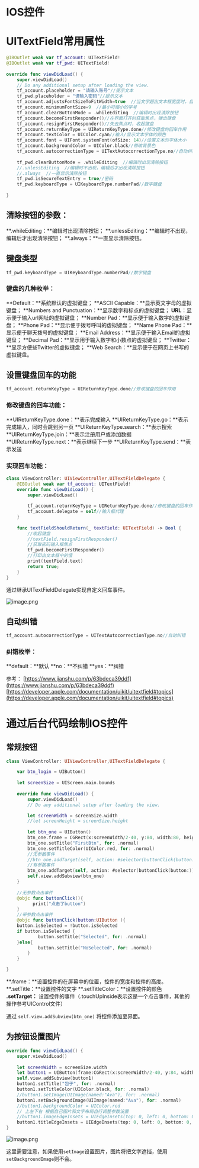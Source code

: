 # IOS控件

# UITextField常用属性
```swift
@IBOutlet weak var tf_account: UITextField!
@IBOutlet weak var tf_pwd: UITextField!
    
override func viewDidLoad() {
    super.viewDidLoad()
    // Do any additional setup after loading the view.
    tf_account.placeholder = "请输入账号"//提示文本
    tf_pwd.placeholder = "请输入密码"//提示文本
    tf_account.adjustsFontSizeToFitWidth=true  //当文字超出文本框宽度时，自动调整文字大小
    tf_account.minimumFontSize=9  //最小可缩小的字号
    tf_account.clearButtonMode = .whileEditing  //编辑时出现清除按钮
    tf_account.becomeFirstResponder()//在界面打开时获取焦点，弹出键盘
    tf_account.resignFirstResponder()//失去焦点时，收起键盘
    tf_account.returnKeyType = UIReturnKeyType.done//修改键盘的回车作用
    tf_account.textColor = UIColor.cyan//输入/显示文本字体的颜色
    tf_account.font = UIFont.systemFont(ofSize: 14)//设置文本的字体大小
    tf_account.backgroundColor = UIColor.black//修改背景色
    tf_account.autocorrectionType = UITextAutocorrectionType.no//自动纠错
    
    tf_pwd.clearButtonMode = .whileEditing  //编辑时出现清除按钮
    //.unlessEditing  //编辑时不出现，编辑后才出现清除按钮
    //.always  //一直显示清除按钮
    tf_pwd.isSecureTextEntry = true//密码
    tf_pwd.keyboardType = UIKeyboardType.numberPad//数字键盘
        
}
```

## 清除按钮的参数：
**.whileEditing：**编辑时出现清除按钮；
**.unlessEditing：**编辑时不出现，编辑后才出现清除按钮；
**.always：**一直显示清除按钮。

## 键盘类型
```swift
tf_pwd.keyboardType = UIKeyboardType.numberPad//数字键盘
```

### 键盘的几种枚举：
**Default：**系统默认的虚拟键盘；
**ASCII Capable：**显示英文字母的虚拟键盘；
**Numbers and Punctuation：**显示数字和标点的虚拟键盘；
**URL**：显示便于输入url网址的虚拟键盘；
**Number Pad：**显示便于输入数字的虚拟键盘；
**Phone Pad：**显示便于拨号呼叫的虚拟键盘；
**Name Phone Pad：**显示便于聊天拨号的虚拟键盘；
**Email Address：**显示便于输入Email的虚拟键盘；
**Decimal Pad：**显示用于输入数字和小数点的虚拟键盘；
**Twitter：**显示方便些Twitter的虚拟键盘；
**Web Search：**显示便于在网页上书写的虚拟键盘。

## 设置键盘回车的功能
```swift
tf_account.returnKeyType = UIReturnKeyType.done//修改键盘的回车作用
```

### 修改键盘的回车功能：
**UIReturnKeyType.done：**表示完成输入
**UIReturnKeyType.go：**表示完成输入，同时会跳到另一页
**UIReturnKeyType.search：**表示搜索
**UIReturnKeyType.join：**表示注册用户或添加数据
**UIReturnKeyType.next：**表示继续下一步
**UIReturnKeyType.send：**表示发送

### 实现回车功能：
```swift
class ViewController: UIViewController,UITextFieldDelegate {
    @IBOutlet weak var tf_account: UITextField!
    override func viewDidLoad() {
        super.viewDidLoad()
        
        tf_account.returnKeyType = UIReturnKeyType.done//修改键盘的回车作用
        tf_account.delegate = self//输入框代理
    }
    
	func textFieldShouldReturn(_ textField: UITextField) -> Bool {
    	//收起键盘
   		//textField.resignFirstResponder()
        //获取密码输入框焦点
        tf_pwd.becomeFirstResponder()
    	//打印出文本框中的值
    	print(textField.text)
    	return true;
	}
}
```
通过继承UITextFieldDelegate实现自定义回车事件。

![image.png](https://cdn.nlark.com/yuque/0/2020/png/736116/1583569885274-4f33cf23-035c-4a09-ab9f-823ee9a07534.png#align=left&display=inline&height=57&name=image.png&originHeight=114&originWidth=324&size=4501&status=done&style=none&width=162)

## 自动纠错
```swift
tf_account.autocorrectionType = UITextAutocorrectionType.no//自动纠错
```

### 纠错枚举：
**default：**默认
**no：**不纠错
**yes：**纠错

参考：
[https://www.jianshu.com/p/63bdeca39ddf](https://www.jianshu.com/p/63bdeca39ddf)
[https://developer.apple.com/documentation/uikit/uitextfield#topics](https://developer.apple.com/documentation/uikit/uitextfield#topics)

# 通过后台代码绘制IOS控件

## 常规按钮
```swift
class ViewController: UIViewController,UITextFieldDelegate {

    var btn_login = UIButton()
    
    let screenSize = UIScreen.main.bounds
    
    override func viewDidLoad() {
        super.viewDidLoad()
        // Do any additional setup after loading the view.

        let screenWidth = screenSize.width
        //let screenHeight = screenSize.height
        
        let btn_one = UIButton()
        btn_one.frame = CGRect(x:screenWidth/2-40, y:84, width:80, height:30)
        btn_one.setTitle("FirstBtn", for: .normal)
        btn_one.setTitleColor(UIColor.red, for: .normal)
        //无参数事件
        //btn_one.addTarget(self, action: #selector(buttonClick(button:)), for: .touchUpInside)
        //有参数事件
        btn_one.addTarget(self, action: #selector(buttonClick(button:)), for: .touchUpInside)
        self.view.addSubview(btn_one)
    }
    
    //无参数点击事件
    @objc func buttonClick(){
          print("点击了button")
    }
    //带参数点击事件
    @objc func buttonClick(button:UIButton ){
    button.isSelected = !button.isSelected
    if button.isSelected {
            button.setTitle("Selected", for: .normal)
    }else{
            button.setTitle("NoSelected", for: .normal)
        }
    }

}
```

**.frame：**设置控件的在屏幕中的位置，控件的宽度和控件的高度。
**.setTitle：**设置控件的文字
**.setTitleColor：**设置控件的颜色
**.setTarget：** 设置控件的事件（.touchUpInside表示这是一个点击事件，其他的操作参考UIControl文件）

通过 `self.view.addSubview(btn_one)` 将控件添加至界面。

## 为按钮设置图片
```swift
override func viewDidLoad() {
	super.viewDidLoad()
        
	let screenWidth = screenSize.width
	let button1 = UIButton(frame:CGRect(x:screenWidth/2-40, y:84, width:80, height:80))
	self.view.addSubview(button1)
	button1.setTitle("包子", for: .normal)
	button1.setTitleColor(UIColor.black, for: .normal)
	//button1.setImage(UIImage(named:"Ava"), for: .normal)
	button1.setBackgroundImage(UIImage(named:"Ava"), for: .normal)
	//button1.backgroundColor = UIColor.red
	// 上左下右 根据自己图片和文字布局自行调整参数设置
	//button1.imageEdgeInsets = UIEdgeInsets(top: 0, left: 0, bottom: 0, right: 0)
	button1.titleEdgeInsets = UIEdgeInsets(top: 0, left: 0, bottom: 0, right: 0)
}
```

![image.png](https://cdn.nlark.com/yuque/0/2020/png/736116/1583576030226-79d304fa-1cb9-4062-b082-6a9d525c3bd4.png#align=left&display=inline&height=58&name=image.png&originHeight=116&originWidth=132&size=8295&status=done&style=none&width=66)

这里需要注意，如果使用`setImage`设置图片，图片将把文字遮挡，使用`setBackgroundImage`则不会。

